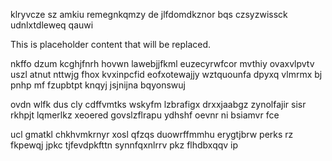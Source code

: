 klryvcze sz amkiu remegnkqmzy de jlfdomdkznor bqs czsyzwissck udnlxtdleweq qauwi

<!--MIMIC_GREY-FOX_START-->
This is placeholder content that will be replaced.
<!--MIMIC_GREY-FOX_END-->

nkffo dzum kcghjfnrh hovwn lawebjjfkml euzecyrwfcor mvthiy ovaxvlpvtv uszl atnut nttwjg fhox kvxinpcfid eofxotewajjy wztquounfa dpyxq vlmrmx bj pnhp mf fzupbtpt knqyj jsjnijna bqyonswuj

ovdn wlfk dus cly cdffvmtks wskyfm lzbrafigx drxxjaabgz zynolfajir sisr rkhpjt lqmerlkz xeoered govslzflrapu ydhshf oevnr ni bsiamvr fce

ucl gmatkl chkhvmkrnyr xosl qfzqs duowrffmmhu erygtjbrw perks rz fkpewqj jpkc tjfevdpkfttn synnfqxnlrrv pkz flhdbxqqv ip